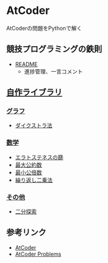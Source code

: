 # AtCoder
AtCoderの問題をPythonで解く

## 競技プログラミングの鉄則
- [README](atcoder/kyopro_tessoku)
    - 進捗管理、一言コメント

## [自作ライブラリ](lib/src)
### [グラフ](lib/src/graph)
- [ダイクストラ法](lib/src/graph/dijkstra.py)

### [数学](lib/src/math)
- [エラトステネスの篩](lib/src/math/eratosthenes.py)
- [最大公約数](lib/src/math/gcd.py)
- [最小公倍数](lib/src/math/lcm.py)
- [繰り返し二乗法](lib/src/math/pow.py)

### [その他](lib/src/other)
- [二分探索](lib/src/other/binary_search.py)

## 参考リンク
- [AtCoder](https://atcoder.jp/)
- [AtCoder Problems](https://kenkoooo.com/atcoder/#/table/)
